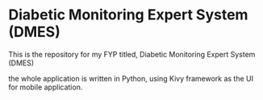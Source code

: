 # Diabetic Monitoring Expert System (DMES)

This is the repository for my FYP titled, Diabetic Monitoring Expert System (DMES)

the whole application is written in Python, using Kivy framework as the UI for mobile application.
